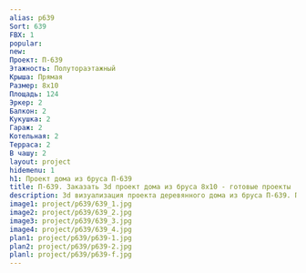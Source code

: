 ```yaml
---
alias: p639
Sort: 639
FBX: 1
popular: 
new: 
Проект: П-639
Этажность: Полутораэтажный
Крыша: Прямая
Размер: 8х10
Площадь: 124
Эркер: 2
Балкон: 2
Кукушка: 2
Гараж: 2
Котельная: 2
Терраса: 2
В чашу: 2
layout: project
hidemenu: 1
h1: Проект дома из бруса П-639
title: П-639. Заказать 3d проект дома из бруса 8х10 - готовые проекты
description: 3d визуализация проекта деревянного дома из бруса П-639. Площадь 124 м2, размер 8х10. Вы можете внести любые изменения в проект.
image1: project/p639/639_1.jpg
image2: project/p639/639_2.jpg
image3: project/p639/639_3.jpg
image4: project/p639/639_4.jpg
plan1: project/p639/p639-1.jpg
plan2: project/p639/p639-2.jpg
planl: project/p639/p639-f.jpg
---
```

